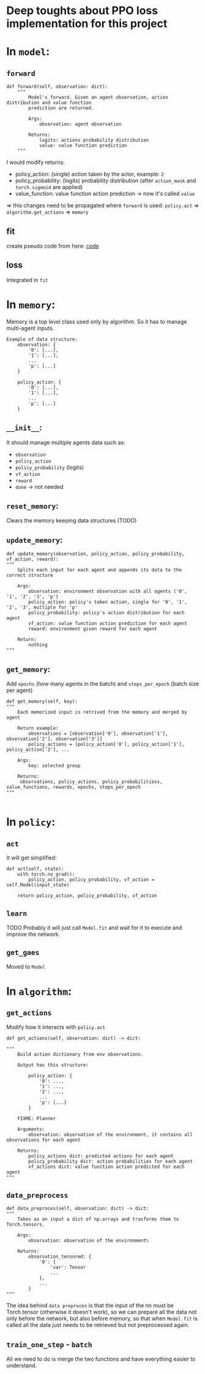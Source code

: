 # Deep toughts about PPO loss implementation for this project

# In `model`:
## `forward`
```
def forward(self, observation: dict):
    """
        Model's forward. Given an agent observation, action distribution and value function
        prediction are returned.

        Args:
            observation: agent observation

        Returns:
            logits: actions probability distribution
            value: value function prediction
    """
```
I would modify returns:
- policy_action: (single) action taken by the actor, example: `2`
- policy_probability: (logits) probability distribution (after `action_mask` and `torch.sigmoid` are applied)
- value_function: value function action prediction -> now it's called `value`

=> this changes need to be propagated where `forward` is used: `policy.act`
    => `algorithm.get_actions`
        => `memory`

## fit
create pseudo code from here:
    [code](https://github.com/philtabor/Youtube-Code-Repository/blob/master/ReinforcementLearning/PolicyGradient/PPO/torch/ppo_torch.py)
## loss
Integrated in `fit`

# In `memory`:
Memory is a top level class used only by algorithm. So it has to manage multi-agent inputs. 

    Example of data structure:
        observation: {
            '0': [...],
            '1': [...],
            ...
            'p': [...]
        }

        policy_action: {
            '0': [...],
            '1': [...],
            ...
            'p': [...]
        }

## `__init__`:
It should manage multiple agents data such as:
- `observation`
- `policy_action`
- `policy_probability` (logits)
- `vf_action`
- `reward`
- `done` -> not needed

## `reset_memory`:
Clears the memory keeping data structures (TODO)
## `update_memory`:
```
def update_memory(observation, policy_action, policy_probability, vf_action, reward):
"""
    Splits each input for each agent and appends its data to the correct structure

    Args:
        observation: environment observation with all agents ('0', '1', '2', '3', 'p')
        policy_action: policy's taken action, single for '0', '1', '2', '3', multiple for 'p'
        policy_probability: policy's action distribution for each agent
        vf_action: value function action prediction for each agent
        reward: environment given reward for each agent

    Return:
        nothing
"""
```
## `get_memory`:
Add `epochs` (how many agents in the batch) and `steps_per_epoch` (batch size per agent)
```
def get_memory(self, key):
"""
    Each memorized input is retrived from the memory and merged by agent
    
    Return example:
        observations = [observation['0'], observation['1'], observation['2'], observation['3']]
        policy_actions = [policy_action['0'], policy_action['1'], policy_action['2'], ...

    Args:
        key: selected group

    Returns:
     observations, policy_actions, policy_probabilitiess, value_functions, rewards, epochs, steps_per_epoch
"""
    
```
    
# In `policy`:
## `act`
It will get simplified:
```
def act(self, state):
    with torch.no_grad():
        policy_action, policy_probability, vf_action = self.Model(input_state)
    
    return policy_action, policy_probability, vf_action
```
## `learn`
TODO
Probably it will just call `Model.fit` and wait for it to execute and improve the network.
## `get_gaes`
Moved to `Model`

# In `algorithm`:
## `get_actions`
Modify how it interacts with `policy.act`
```
def get_actions(self, observation: dict) -> dict:

"""
    Build action dictionary from env observations. 

    Output has this structure:

        policy_action: {
            '0': ...,
            '1': ...,
            '2': ...,
            ...
            'p': [...]
        }

    FIXME: Planner

    Arguments:
        observation: observation of the environment, it contains all observations for each agent

    Returns:
        policy_actions dict: predicted actions for each agent
        policy_probability dict: action probabilities for each agent
        vf_actions dict: value function action predicted for each agent
"""
```

## `data_preprocess`
```
def data_preproces(self, observation: dict) -> dict:
"""
    Takes as an input a dict of np.arrays and trasforms them to Torch.tensors.

    Args:
        observation: observation of the environment\

    Returns:
        observation_tensored: {
            '0': {
                'var': Tensor
                ...
            },
            ...
        }
"""
```
The idea behind `data preproces` is that the input of the nn must be Torch.tensor (otherwise it doesn't work), so we can prepare all the data not only before the network, but also before memory, so that when `Model.fit` is called all the data just needs to be retrieved but not preprocessed again.

## `train_one_step` - `batch`
All we need to do is merge the two functions and have everything easier to understand.
